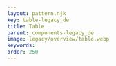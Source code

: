 ```yaml
---
layout: pattern.njk
key: table-legacy_de
title: Table
parent: components-legacy_de
image: legacy/overview/table.webp
keywords: 
order: 250
---
```


